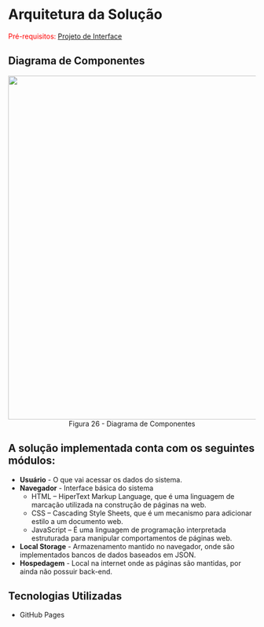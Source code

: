# Arquitetura da Solução

<span style="color:red">Pré-requisitos: <a href="3-Projeto de Interface.md"> Projeto de Interface</a></span>

## Diagrama de Componentes
   
<div align="center">
   <img src="https://user-images.githubusercontent.com/114973305/197408285-39afc0ed-cd54-4b61-99de-567dffade148.png" width="700px" />
</div>
<div align="center">
   Figura 26 - Diagrama de Componentes
</div>   
   
## A solução implementada conta com os seguintes módulos:

- **Usuário** - O que vai acessar os dados do sistema.
- **Navegador** - Interface básica do sistema  
   - HTML – HiperText Markup Language, que é uma linguagem de marcação utilizada na construção de páginas na web.
   - CSS – Cascading Style Sheets, que é um mecanismo para adicionar estilo a um documento web.
   - JavaScript – É uma linguagem de programação interpretada estruturada para manipular comportamentos de páginas web. 
- **Local Storage** - Armazenamento mantido no navegador, onde são implementados bancos de dados baseados em JSON.
- **Hospedagem** - Local na internet onde as páginas são mantidas, por ainda não possuir back-end.

## Tecnologias Utilizadas

- GitHub Pages

